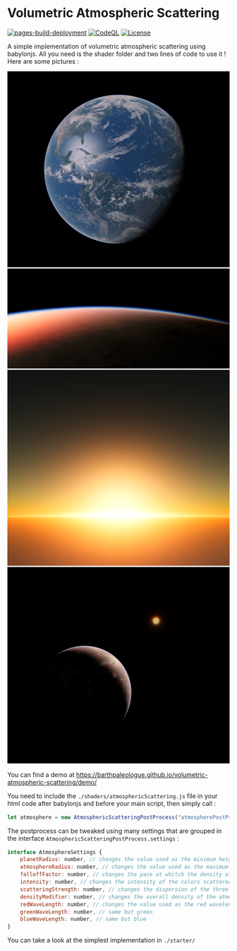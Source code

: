 # Volumetric Atmospheric Scattering

[![pages-build-deployment](https://github.com/BarthPaleologue/volumetric-atmospheric-scattering/actions/workflows/pages/pages-build-deployment/badge.svg)](https://github.com/BarthPaleologue/volumetric-atmospheric-scattering/actions/workflows/pages/pages-build-deployment)
[![CodeQL](https://github.com/BarthPaleologue/volumetric-atmospheric-scattering/actions/workflows/codeql.yml/badge.svg)](https://github.com/BarthPaleologue/volumetric-atmospheric-scattering/actions/workflows/codeql.yml)
[![License](https://img.shields.io/github/license/BarthPaleologue/volumetric-atmospheric-scattering)](./LICENSE)

 
A simple implementation of volumetric atmospheric scattering using babylonjs. All you need is the shader folder and two lines of code to use it ! Here are some pictures : 

![photo1](https://github.com/BarthPaleologue/volumetric-atmospheric-scattering/blob/main/pictures/pic1.png)
![photo2](https://github.com/BarthPaleologue/volumetric-atmospheric-scattering/blob/main/pictures/pic2.png)
![photo3](https://github.com/BarthPaleologue/volumetric-atmospheric-scattering/blob/main/pictures/pic3.png)
![photo4](https://github.com/BarthPaleologue/volumetric-atmospheric-scattering/blob/main/pictures/pic4.png)

You can find a demo at https://barthpaleologue.github.io/volumetric-atmospheric-scattering/demo/

You need to include the ```./shaders/atmosphericScattering.js``` file in your html code after babylonjs and before your main script, then simply call :

```js
let atmosphere = new AtmosphericScatteringPostProcess("atmospherePostProcess", planetMesh, planetRadius, atmosphereRadius, pointLight, camera, depthRenderer, scene);
```

The postprocess can be tweaked using many settings that are grouped in the interface ```AtmosphericScatteringPostProcess.settings``` : 

```js
interface AtmosphereSettings {
    planetRadius: number, // changes the value used as the minimum height of the atmosphere
    atmosphereRadius: number, // changes the value used as the maximum height of the atmosphere
    falloffFactor: number, // changes the pace at whitch the density of the atmosphere decreases
    intensity: number, // changes the intensity of the colors scattered
    scatteringStrength: number, // changes the dispersion of the three wavelengths
    densityModifier: number, // changes the overall density of the atmosphere
    redWaveLength: number, // changes the value used as the red wavelength in nanometers
    greenWaveLength: number, // same but green
    blueWaveLength: number, // same but blue
}
```

You can take a look at the simplest implementation in ```./starter/```
